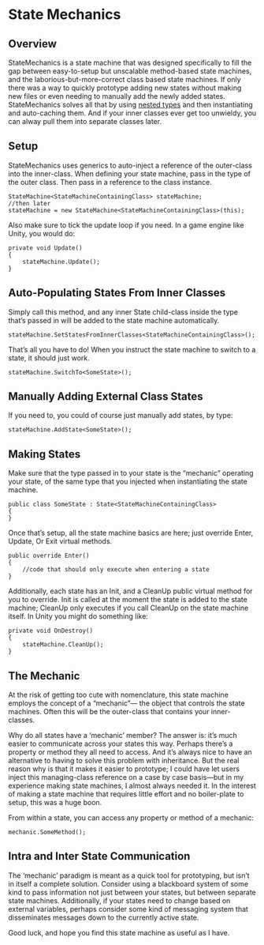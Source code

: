 # State Mechanics

## Overview

StateMechanics is a state machine that was designed specifically to fill the gap between easy-to-setup but unscalable method-based state machines, and the laborious-but-more-correct class based state machines. If only there was a way to quickly prototype adding new states without making new files or even needing to manually add the newly added states. StateMechanics solves all that by using [nested types](https://learn.microsoft.com/en-us/dotnet/csharp/programming-guide/classes-and-structs/nested-types) and then instantiating and auto-caching them. And if your inner classes ever get too unwieldy, you can alway pull them into separate classes later.

## Setup

StateMechanics uses generics to auto-inject a reference of the outer-class into the inner-class. When defining your state machine, pass in the type of the outer class. Then pass in a reference to the class instance.

	StateMachine<StateMachineContainingClass> stateMachine;
	//then later
	stateMachine = new StateMachine<StateMachineContainingClass>(this);

Also make sure to tick the update loop if you need. In a game engine like Unity, you would do:

    private void Update()
    {
        stateMachine.Update();
    }

## Auto-Populating States From Inner Classes

Simply call this method, and any inner State child-class inside the type that’s passed in will be added to the state machine automatically.

    stateMachine.SetStatesFromInnerClasses<StateMachineContainingClass>();

That’s all you have to do! When you instruct the state machine to switch to a state, it should just work.


    stateMachine.SwitchTo<SomeState>();


## Manually Adding External Class States

If you need to, you could of course just manually add states, by type:

    stateMachine.AddState<SomeState>();

## Making States

Make sure that the type passed in to your state is the “mechanic” operating your state, of the same type that you injected when instantiating the state machine.

    public class SomeState : State<StateMachineContainingClass>
    {
    }

Once that’s setup, all the state machine basics are here; just override Enter, Update, Or Exit virtual methods.

    public override Enter()
    {
        //code that should only execute when entering a state
    }

Additionally, each state has an Init, and a CleanUp public virtual method for you to override. Init is called at the moment the state is added to the state machine; CleanUp only executes if you call CleanUp on the state machine itself. In Unity you might do something like:

    private void OnDestroy()
    {
        stateMachine.CleanUp();
    }

## The Mechanic

At the risk of getting too cute with nomenclature, this state machine employs the concept of a “mechanic”— the object that controls the state machines. Often this will be the outer-class that contains your inner-classes.

Why do all states have a ‘mechanic’ member? The answer is: it’s much easier to communicate across your states this way. Perhaps there’s a property or method they all need to access. And it’s always nice to have an alternative to having to solve this problem with inheritance. But the real reason why is that it makes it easier to prototype; I could have let users inject this managing-class reference on a case by case basis—but in my experience making state machines, I almost always needed it. In the interest of making a state machine that requires little effort and no boiler-plate to setup, this was a huge boon.

From within a state, you can access any property or method of a mechanic:

    mechanic.SomeMethod();

## Intra and Inter State Communication

The ‘mechanic’ paradigm is meant as a quick tool for prototyping, but isn’t in itself a complete solution. Consider using a blackboard system of some kind to pass information not just between your states, but between separate state machines. Additionally, if your states need to change based on external variables, perhaps consider some kind of messaging system that disseminates messages down to the currently active state. 

Good luck, and hope you find this state machine as useful as I have.

